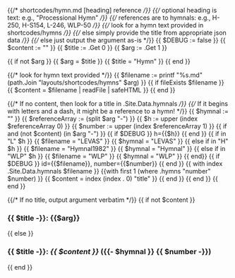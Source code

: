 {{/* shortcodes/hymn.md [heading] reference */}}
{{/* optional heading is text: e.g., "Processional Hymn" */}}
{{/* references are to hymnals: e.g., H-250, H-S154, L-246, WLP-50 */}}
{{/* look for a hymn text provided in shortcodes/hymns */}}
{{/* else simply provide the title from appropriate json data */}}
{{/* else just output the argument as-is */}}
{{ $DEBUG := false }}
{{ $content := "" }}
{{ $title := .Get 0 }}
{{ $arg := .Get 1 }}

{{ if not $arg }}
	{{ $arg = $title }}
	{{ $title = "Hymn" }}
{{ end }}

{{/* look for hymn text provided */}}
{{ $filename := printf "%s.md" (path.Join "layouts/shortcodes/hymns" $arg) }}
{{ if fileExists $filename }}
	{{ $content = $filename | readFile | safeHTML }}
{{ end }}

{{/* If no content, then look for a title in .Site.Data.hymnals */}}
{{/* If it begins with letters and a dash, it might be a reference to a hymn! */}}
{{ $hymnal := "" }}
{{ $referenceArray := (split $arg "-") }}
{{ $h := upper (index $referenceArray 0) }}
{{ $number := upper (index $referenceArray 1) }}
{{ if and (not $content) (in $arg "-") }}
	{{ if $DEBUG }} h={{$h}} {{ end }}
	{{ if in "L"  $h }}
		{{ $filename = "LEVAS" }}
		{{ $hymnal = "LEVAS" }}
	{{ else if in "H" $h }}
		{{ $filename = "Hymnal1982" }}
		{{ $hymnal = "Hymnal" }}
	{{ else if in "WLP" $h }}
		{{ $filename = "WLP" }}
		{{ $hymnal = "WLP" }}
	{{ end}}
	{{ if $DEBUG }} id={{$filename}}, number={{$number}} {{ end }}
	{{ with index .Site.Data.hymnals $filename }}
		{{with first 1 (where .hymns "number" $number) }}
			{{ $content = index (index . 0) "title" }}
		{{ end }}
	{{ end }}
{{ end }}

{{/* If no title, output argument verbatim */}}
{{ if not $content }}
### {{ $title -}}: {{$arg}}
{{ else }}
### {{ $title -}}: _{{ $content }}_ ({{- $hymnal }} {{ $number -}})
{{ end }}
